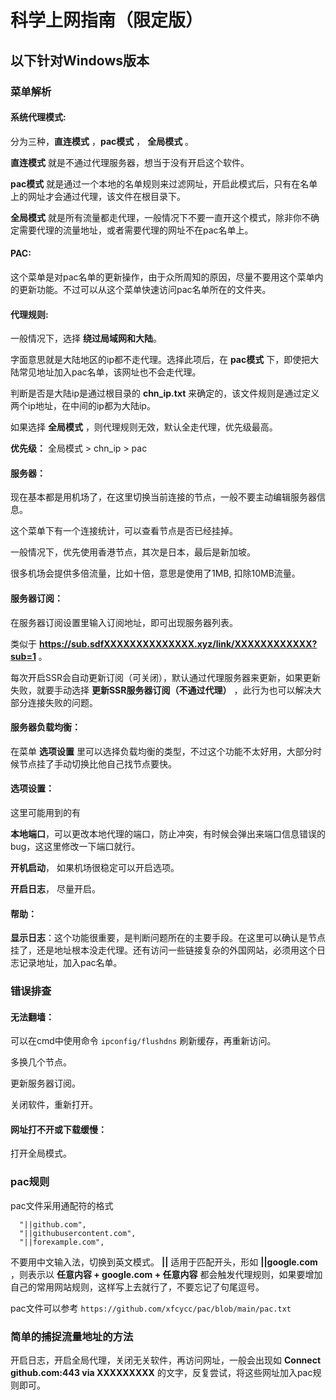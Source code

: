 # 科学上网指南（限定版）

## 以下针对Windows版本

### 菜单解析

#### 系统代理模式:

分为三种，**直连模式** ，**pac模式** ， **全局模式** 。  

**直连模式** 就是不通过代理服务器，想当于没有开启这个软件。  

**pac模式** 就是通过一个本地的名单规则来过滤网址，开启此模式后，只有在名单上的网址才会通过代理，该文件在根目录下。 

**全局模式** 就是所有流量都走代理，一般情况下不要一直开这个模式，除非你不确定需要代理的流量地址，或者需要代理的网址不在pac名单上。

#### PAC:

这个菜单是对pac名单的更新操作，由于众所周知的原因，尽量不要用这个菜单内的更新功能。不过可以从这个菜单快速访问pac名单所在的文件夹。

#### 代理规则:

一般情况下，选择 **绕过局域网和大陆**。  

字面意思就是大陆地区的ip都不走代理。选择此项后，在 **pac模式** 下，即使把大陆常见地址加入pac名单，该网址也不会走代理。  

判断是否是大陆ip是通过根目录的 **chn_ip.txt** 来确定的，该文件规则是通过定义两个ip地址，在中间的ip都为大陆ip。

如果选择 **全局模式** ，则代理规则无效，默认全走代理，优先级最高。

**优先级：** 全局模式 > chn_ip > pac

#### 服务器：

现在基本都是用机场了，在这里切换当前连接的节点，一般不要主动编辑服务器信息。

这个菜单下有一个连接统计，可以查看节点是否已经挂掉。

一般情况下，优先使用香港节点，其次是日本，最后是新加坡。

很多机场会提供多倍流量，比如十倍，意思是使用了1MB, 扣除10MB流量。

#### 服务器订阅：

在服务器订阅设置里输入订阅地址，即可出现服务器列表。

类似于 **https://sub.sdfXXXXXXXXXXXXXX.xyz/link/XXXXXXXXXXXX?sub=1** 。  

每次开启SSR会自动更新订阅（可关闭），默认通过代理服务器来更新，如果更新失败，就要手动选择 **更新SSR服务器订阅（不通过代理）** ，此行为也可以解决大部分连接失败的问题。

#### 服务器负载均衡：

在菜单 **选项设置** 里可以选择负载均衡的类型，不过这个功能不太好用，大部分时候节点挂了手动切换比他自己找节点要快。

#### 选项设置：

这里可能用到的有   

**本地端口**，可以更改本地代理的端口，防止冲突，有时候会弹出来端口信息错误的bug，这这里修改一下端口就行。

**开机启动**， 如果机场很稳定可以开启选项。

**开启日志**， 尽量开启。

#### 帮助：

**显示日志**：这个功能很重要，是判断问题所在的主要手段。在这里可以确认是节点挂了，还是地址根本没走代理。还有访问一些链接复杂的外国网站，必须用这个日志记录地址，加入pac名单。

### 错误排查

#### 无法翻墙：

可以在cmd中使用命令 ``ipconfig/flushdns`` 刷新缓存，再重新访问。

多换几个节点。

更新服务器订阅。

关闭软件，重新打开。

#### 网址打不开或下载缓慢：

打开全局模式。

### pac规则

pac文件采用通配符的格式

```text
  "||github.com",
  "||githubusercontent.com",
  "||forexample.com",

```

不要用中文输入法，切换到英文模式。 **||** 适用于匹配开头，形如 **||google.com** ，则表示以 **任意内容 + google.com + 任意内容** 都会触发代理规则，如果要增加自己的常用网站规则，这样写上去就行了，不要忘记了句尾逗号。

pac文件可以参考 ``https://github.com/xfcycc/pac/blob/main/pac.txt``

### 简单的捕捉流量地址的方法

开启日志，开启全局代理，关闭无关软件，再访问网址，一般会出现如 **Connect github.com:443 via XXXXXXXXX** 的文字，反复尝试，将这些网址加入pac规则即可。